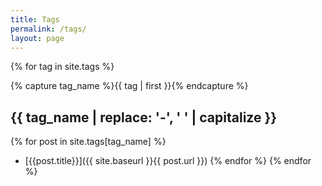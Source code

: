 ```yaml
---
title: Tags
permalink: /tags/
layout: page
---
```


{% for tag in site.tags %}

{% capture tag_name %}{{ tag | first }}{% endcapture %}

## {{ tag_name | replace: '-', ' ' | capitalize }}

  {% for post in site.tags[tag_name] %}
  - [{{post.title}}]({{ site.baseurl }}{{ post.url }})
  {% endfor %}
{% endfor %}
